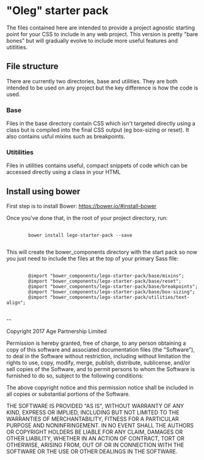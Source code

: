 # "Oleg" starter pack

The files contained here are intended to provide a project agnostic starting point for your CSS to include in any web project. This version is pretty "bare bones" but will gradually evolve to include more useful features and utitlities.

## File structure

There are currently two directories, base and utilities. They are both intended to be used on any project but the key difference is how the code is used.

### Base

Files in the base directory contain CSS which isn't targeted directly using a class but is compiled into the final CSS output (eg box-sizing or reset). It also contains usful mixins such as breakpoints.

### Utitilities

Files in utilities contains useful, compact snippets of code which can be accessed directly using a class in your HTML

## Install using bower

First step is to install Bower: https://bower.io/#install-bower

Once you've done that, in the root of your project directory, run:

<pre>
    <code>
        bower install lego-starter-pack --save
    </code>
</pre>

This will create the bower_components directory with the start pack so now you just need to include the files at the top of your primary Sass file:

<pre>
    <code>
        @import "bower_components/lego-starter-pack/base/mixins";
        @import "bower_components/lego-starter-pack/base/reset";
        @import "bower_components/lego-starter-pack/base/breakpoints";
        @import "bower_components/lego-starter-pack/base/box-sizing";
        @import "bower_components/lego-starter-pack/utilities/text-align";
    </code>
</pre>

--

Copyright 2017 Age Partnership Limited

Permission is hereby granted, free of charge, to any person obtaining a copy of this software and associated documentation files (the "Software"), to deal in the Software without restriction, including without limitation the rights to use, copy, modify, merge, publish, distribute, sublicense, and/or sell copies of the Software, and to permit persons to whom the Software is furnished to do so, subject to the following conditions:

The above copyright notice and this permission notice shall be included in all copies or substantial portions of the Software.

THE SOFTWARE IS PROVIDED "AS IS", WITHOUT WARRANTY OF ANY KIND, EXPRESS OR IMPLIED, INCLUDING BUT NOT LIMITED TO THE WARRANTIES OF MERCHANTABILITY, FITNESS FOR A PARTICULAR PURPOSE AND NONINFRINGEMENT. IN NO EVENT SHALL THE AUTHORS OR COPYRIGHT HOLDERS BE LIABLE FOR ANY CLAIM, DAMAGES OR OTHER LIABILITY, WHETHER IN AN ACTION OF CONTRACT, TORT OR OTHERWISE, ARISING FROM, OUT OF OR IN CONNECTION WITH THE SOFTWARE OR THE USE OR OTHER DEALINGS IN THE SOFTWARE.